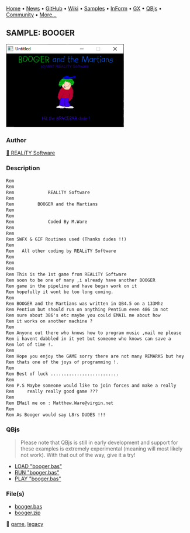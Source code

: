 [Home](https://qb64.com) • [News](../../news.md) • [GitHub](https://github.com/QB64Official/qb64) • [Wiki](https://github.com/QB64Official/qb64/wiki) • [Samples](../../samples.md) • [InForm](../../inform.md) • [GX](../../gx.md) • [QBjs](../../qbjs.md) • [Community](../../community.md) • [More...](../../more.md)

## SAMPLE: BOOGER

![screenshot.png](img/screenshot.png)

### Author

[🐝 REALiTY Software](../reality-software.md) 

### Description

```text
Rem
Rem
Rem             REALiTY Software
Rem
Rem         BOOGER and the Martians
Rem
Rem
Rem             Coded By M.Ware
Rem
Rem
Rem SWFX & GIF Routines used (Thanks dudes !!)
Rem
Rem   All other coding by REALiTY Software
Rem
Rem
Rem
Rem This is the 1st game from REALiTY Software
Rem soon to be one of many ,i already have another BOOGER
Rem game in the pipeline and have began work on it
Rem hopefully it wont be too long coming.
Rem
Rem BOOGER and the Martians was written in QB4.5 on a 133Mhz
Rem Pentium but should run on anything Pentium even 486 im not
Rem sure about 386's etc maybe you could EMAIL me about how
Rem it works on another machine ?
Rem
Rem Anyone out there who knows how to program music ,mail me please
Rem i havent dabbled in it yet but someone who knows can save a
Rem lot of time !.
Rem
Rem Hope you enjoy the GAME sorry there are not many REMARKS but hey
Rem thats one of the joys of programming !.
Rem
Rem Best of luck ..........................
Rem
Rem P.S Maybe someone would like to join forces and make a really
Rem     really really good game ???
Rem
Rem EMail me on : Matthew.Ware@virgin.net
Rem
Rem As Booger would say L8rs DUDES !!!
```

### QBjs

> Please note that QBjs is still in early development and support for these examples is extremely experimental (meaning will most likely not work). With that out of the way, give it a try!

* [LOAD "booger.bas"](https://v6p9d9t4.ssl.hwcdn.net/html/6022890/index.html?src=https://qb64.com/samples/booger/src/booger.bas)
* [RUN "booger.bas"](https://v6p9d9t4.ssl.hwcdn.net/html/6022890/index.html?mode=auto&src=https://qb64.com/samples/booger/src/booger.bas)
* [PLAY "booger.bas"](https://v6p9d9t4.ssl.hwcdn.net/html/6022890/index.html?mode=play&src=https://qb64.com/samples/booger/src/booger.bas)

### File(s)

* [booger.bas](src/booger.bas)
* [booger.zip](src/booger.zip)

🔗 [game](../game.md), [legacy](../legacy.md)
